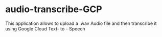 # audio-transcribe-GCP
This application allows to upload a .wav Audio file and then transcribe it using Google Cloud Text- to - Speech
